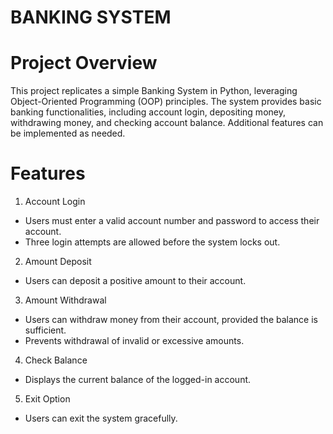 # BANKING SYSTEM
# Project Overview
This project replicates a simple Banking System in Python, leveraging Object-Oriented Programming (OOP) principles. The system provides basic banking functionalities, including account login, depositing money, withdrawing money, and checking account balance. Additional features can be implemented as needed.

# Features
1. Account Login

* Users must enter a valid account number and password to access their account.
* Three login attempts are allowed before the system locks out.
2. Amount Deposit

* Users can deposit a positive amount to their account.
3. Amount Withdrawal

* Users can withdraw money from their account, provided the balance is sufficient.
* Prevents withdrawal of invalid or excessive amounts.
4. Check Balance

* Displays the current balance of the logged-in account.
5. Exit Option

* Users can exit the system gracefully.
